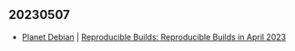 ## 20230507
- [Planet Debian](https://planet.debian.org/) | [Reproducible Builds: Reproducible Builds in April 2023](https://reproducible-builds.org/reports/2023-04/)

